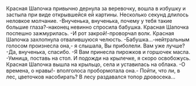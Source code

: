   Красная Шапочка привычно дернула за веревочку, вошла в избушку и застыла при виде открывшейся ей картины.
Несколько секунд длилось неловкое молчание.
-Внученька, внученька, почему у тебя такие большие глаза?-наконец невинно спросила бабушка.
Красная Шапочка поспешно зажмурилась.
-И рот закрой!-проворчал волк.
Красная Шапочка захлопнула отвалившуюся челюсть.
-Бабушка...-нейтральным голосом произнесла она,- я слышала, Вы приболели. Вам уже лучше?
-Да, внученька, спасибо.
-Я Вам принесла пирожков и горшочек масла.
-Умница, поставь на стол. И подожди на крылечке, я скоро освобожусь.
Красная Шапочка вышла на крыльцо, села и уставилась на облака.
-О времена, о нравы!- вполголоса пробормотала она.- Пойти, что ли, в лес, цветочков насобирать?
В лесу раздавался топор дровосека...    